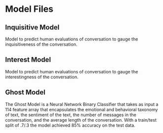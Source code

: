 # Model Files

## Inquisitive Model
Model to predict human evaluations of conversation to gauge the inquisitiveness of the conversation.

## Interest Model
Model to predict human evaluations of conversation to gauge the interestingness of the conversation.

## Ghost Model
The Ghost Model is a Neural Network Binary Classifier that takes as input a 114 feature array that encapsulates the emotional and behavioral taxonomy of text, the sentiment of the text, the number of messages in the conversation, and the average length of the conversation. With a train/test split of .7/.3 the model achieved 85% accuracy on the test data. 



